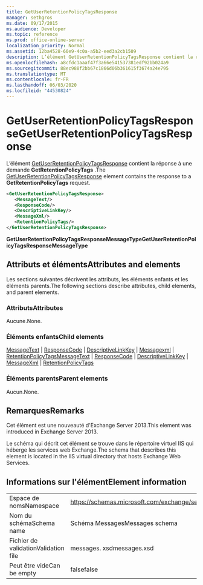 ```yaml
---
title: GetUserRetentionPolicyTagsResponse
manager: sethgros
ms.date: 09/17/2015
ms.audience: Developer
ms.topic: reference
ms.prod: office-online-server
localization_priority: Normal
ms.assetid: 12ba4528-60e9-4c0a-a5b2-eed3a2cb1509
description: L’élément GetUserRetentionPolicyTagsResponse contient la réponse à une demande GetRetentionPolicyTags.
ms.openlocfilehash: a8cfdc1aaaf47f3a66e541537381edf92bb024a9
ms.sourcegitcommit: 88ec988f2bb67c1866d06b361615f3674a24e795
ms.translationtype: MT
ms.contentlocale: fr-FR
ms.lasthandoff: 06/03/2020
ms.locfileid: "44530824"
---
```

# <a name="getuserretentionpolicytagsresponse"></a><span data-ttu-id="6841e-103">GetUserRetentionPolicyTagsResponse</span><span class="sxs-lookup"><span data-stu-id="6841e-103">GetUserRetentionPolicyTagsResponse</span></span>

<span data-ttu-id="6841e-104">L’élément [GetUserRetentionPolicyTagsResponse](getuserretentionpolicytagsresponse.md) contient la réponse à une demande **GetRetentionPolicyTags** .</span><span class="sxs-lookup"><span data-stu-id="6841e-104">The [GetUserRetentionPolicyTagsResponse](getuserretentionpolicytagsresponse.md) element contains the response to a **GetRetentionPolicyTags** request.</span></span> 
  
```XML
<GetUserRetentionPolicyTagsResponse>
   <MessageText/>
   <ResponseCode/>
   <DescriptiveLinkKey/>
   <MessageXml/>
   <RetentionPolicyTags/>
</GetUserRetentionPolicyTagsResponse>
```

 <span data-ttu-id="6841e-105">**GetUserRetentionPolicyTagsResponseMessageType**</span><span class="sxs-lookup"><span data-stu-id="6841e-105">**GetUserRetentionPolicyTagsResponseMessageType**</span></span>
## <a name="attributes-and-elements"></a><span data-ttu-id="6841e-106">Attributs et éléments</span><span class="sxs-lookup"><span data-stu-id="6841e-106">Attributes and elements</span></span>

<span data-ttu-id="6841e-107">Les sections suivantes décrivent les attributs, les éléments enfants et les éléments parents.</span><span class="sxs-lookup"><span data-stu-id="6841e-107">The following sections describe attributes, child elements, and parent elements.</span></span>
  
### <a name="attributes"></a><span data-ttu-id="6841e-108">Attributs</span><span class="sxs-lookup"><span data-stu-id="6841e-108">Attributes</span></span>

<span data-ttu-id="6841e-109">Aucune.</span><span class="sxs-lookup"><span data-stu-id="6841e-109">None.</span></span>
  
### <a name="child-elements"></a><span data-ttu-id="6841e-110">Éléments enfants</span><span class="sxs-lookup"><span data-stu-id="6841e-110">Child elements</span></span>

<span data-ttu-id="6841e-111">[MessageText](messagetext.md)  |  [ResponseCode](responsecode.md)  |  [DescriptiveLinkKey](descriptivelinkkey.md)  |  [Messagexml](messagexml.md)  |  [RetentionPolicyTags](retentionpolicytags.md)</span><span class="sxs-lookup"><span data-stu-id="6841e-111">[MessageText](messagetext.md) | [ResponseCode](responsecode.md) | [DescriptiveLinkKey](descriptivelinkkey.md) | [MessageXml](messagexml.md) | [RetentionPolicyTags](retentionpolicytags.md)</span></span>
  
### <a name="parent-elements"></a><span data-ttu-id="6841e-112">Éléments parents</span><span class="sxs-lookup"><span data-stu-id="6841e-112">Parent elements</span></span>

<span data-ttu-id="6841e-113">Aucun.</span><span class="sxs-lookup"><span data-stu-id="6841e-113">None.</span></span>
  
## <a name="remarks"></a><span data-ttu-id="6841e-114">Remarques</span><span class="sxs-lookup"><span data-stu-id="6841e-114">Remarks</span></span>

<span data-ttu-id="6841e-115">Cet élément est une nouveauté d'Exchange Server 2013.</span><span class="sxs-lookup"><span data-stu-id="6841e-115">This element was introduced in Exchange Server 2013.</span></span>
  
<span data-ttu-id="6841e-116">Le schéma qui décrit cet élément se trouve dans le répertoire virtuel IIS qui héberge les services web Exchange.</span><span class="sxs-lookup"><span data-stu-id="6841e-116">The schema that describes this element is located in the IIS virtual directory that hosts Exchange Web Services.</span></span>
  
## <a name="element-information"></a><span data-ttu-id="6841e-117">Informations sur l'élément</span><span class="sxs-lookup"><span data-stu-id="6841e-117">Element information</span></span>

|||
|:-----|:-----|
|<span data-ttu-id="6841e-118">Espace de noms</span><span class="sxs-lookup"><span data-stu-id="6841e-118">Namespace</span></span>  <br/> |https://schemas.microsoft.com/exchange/services/2006/messages  <br/> |
|<span data-ttu-id="6841e-119">Nom du schéma</span><span class="sxs-lookup"><span data-stu-id="6841e-119">Schema name</span></span>  <br/> |<span data-ttu-id="6841e-120">Schéma Messages</span><span class="sxs-lookup"><span data-stu-id="6841e-120">Messages schema</span></span>  <br/> |
|<span data-ttu-id="6841e-121">Fichier de validation</span><span class="sxs-lookup"><span data-stu-id="6841e-121">Validation file</span></span>  <br/> |<span data-ttu-id="6841e-122">messages. xsd</span><span class="sxs-lookup"><span data-stu-id="6841e-122">messages.xsd</span></span>  <br/> |
|<span data-ttu-id="6841e-123">Peut être vide</span><span class="sxs-lookup"><span data-stu-id="6841e-123">Can be empty</span></span>  <br/> |<span data-ttu-id="6841e-124">false</span><span class="sxs-lookup"><span data-stu-id="6841e-124">false</span></span>  <br/> |
   

